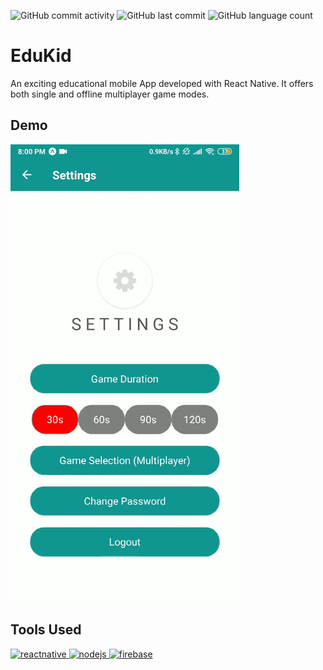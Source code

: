 ![GitHub commit activity](https://img.shields.io/github/commit-activity/m/ammarjussa/EduKid-ReactNativeApp-) ![GitHub last commit](https://img.shields.io/github/last-commit/ammarjussa/EduKid-ReactNativeApp-) ![GitHub language count](https://img.shields.io/github/languages/count/ammarjussa/EduKid-ReactNativeApp-)

# EduKid

An exciting educational mobile App developed with React Native. It offers both single and offline multiplayer game modes.


## Demo

![Edukid Demo](https://github.com/ammarjussa/EduKid-ReactNativeApp-/blob/master/edukid_demo.gif)

## Tools Used

<a href="https://reactnative.dev/" target="_blank"> <img src="https://reactnative.dev/img/header_logo.svg" alt="reactnative" width="40" height="40"/> </a> <a href="https://nodejs.org" target="_blank"> <img src="https://devicons.github.io/devicon/devicon.git/icons/nodejs/nodejs-original-wordmark.svg" alt="nodejs" width="40" height="40"/> </a> <a href="https://firebase.google.com/" target="_blank"> <img src="https://www.vectorlogo.zone/logos/firebase/firebase-icon.svg" alt="firebase" width="40" height="40"/> </a>
